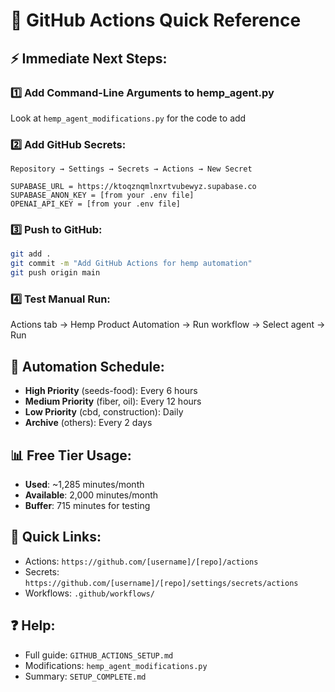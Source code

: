 # 🚀 GitHub Actions Quick Reference

## ⚡ Immediate Next Steps:

### 1️⃣ Add Command-Line Arguments to hemp_agent.py
Look at `hemp_agent_modifications.py` for the code to add

### 2️⃣ Add GitHub Secrets:
```
Repository → Settings → Secrets → Actions → New Secret

SUPABASE_URL = https://ktoqznqmlnxrtvubewyz.supabase.co
SUPABASE_ANON_KEY = [from your .env file]
OPENAI_API_KEY = [from your .env file]
```

### 3️⃣ Push to GitHub:
```bash
git add .
git commit -m "Add GitHub Actions for hemp automation"
git push origin main
```

### 4️⃣ Test Manual Run:
Actions tab → Hemp Product Automation → Run workflow → Select agent → Run

## 📅 Automation Schedule:
- **High Priority** (seeds-food): Every 6 hours
- **Medium Priority** (fiber, oil): Every 12 hours  
- **Low Priority** (cbd, construction): Daily
- **Archive** (others): Every 2 days

## 📊 Free Tier Usage:
- **Used**: ~1,285 minutes/month
- **Available**: 2,000 minutes/month
- **Buffer**: 715 minutes for testing

## 🔗 Quick Links:
- Actions: `https://github.com/[username]/[repo]/actions`
- Secrets: `https://github.com/[username]/[repo]/settings/secrets/actions`
- Workflows: `.github/workflows/`

## ❓ Help:
- Full guide: `GITHUB_ACTIONS_SETUP.md`
- Modifications: `hemp_agent_modifications.py`
- Summary: `SETUP_COMPLETE.md`